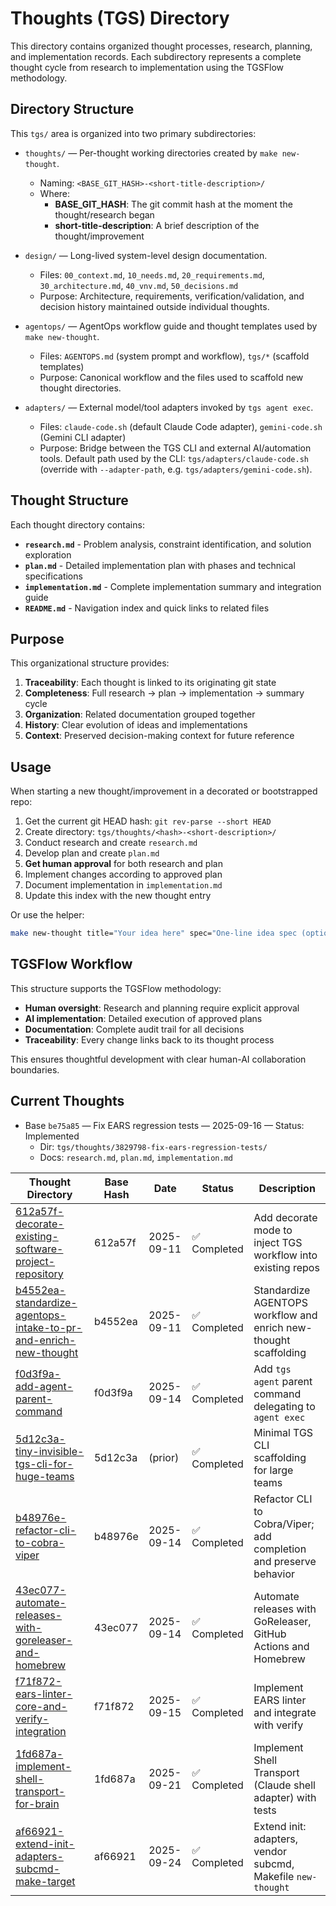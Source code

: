 # Thoughts (TGS) Directory

This directory contains organized thought processes, research, planning, and implementation records. Each subdirectory represents a complete thought cycle from research to implementation using the TGSFlow methodology.

## Directory Structure

This `tgs/` area is organized into two primary subdirectories:

- `thoughts/` — Per-thought working directories created by `make new-thought`.
  - Naming: `<BASE_GIT_HASH>-<short-title-description>/`
  - Where:
    - **BASE_GIT_HASH**: The git commit hash at the moment the thought/research began
    - **short-title-description**: A brief description of the thought/improvement

- `design/` — Long-lived system-level design documentation.
  - Files: `00_context.md`, `10_needs.md`, `20_requirements.md`, `30_architecture.md`, `40_vnv.md`, `50_decisions.md`
  - Purpose: Architecture, requirements, verification/validation, and decision history maintained outside individual thoughts.

- `agentops/` — AgentOps workflow guide and thought templates used by `make new-thought`.
  - Files: `AGENTOPS.md` (system prompt and workflow), `tgs/*` (scaffold templates)
  - Purpose: Canonical workflow and the files used to scaffold new thought directories.

- `adapters/` — External model/tool adapters invoked by `tgs agent exec`.
  - Files: `claude-code.sh` (default Claude Code adapter), `gemini-code.sh` (Gemini CLI adapter)
  - Purpose: Bridge between the TGS CLI and external AI/automation tools. Default path used by the CLI: `tgs/adapters/claude-code.sh` (override with `--adapter-path`, e.g. `tgs/adapters/gemini-code.sh`).

## Thought Structure

Each thought directory contains:

- **`research.md`** - Problem analysis, constraint identification, and solution exploration
- **`plan.md`** - Detailed implementation plan with phases and technical specifications  
- **`implementation.md`** - Complete implementation summary and integration guide
- **`README.md`** - Navigation index and quick links to related files
## Purpose

This organizational structure provides:

1. **Traceability**: Each thought is linked to its originating git state
2. **Completeness**: Full research → plan → implementation → summary cycle
3. **Organization**: Related documentation grouped together
4. **History**: Clear evolution of ideas and implementations
5. **Context**: Preserved decision-making context for future reference

## Usage

When starting a new thought/improvement in a decorated or bootstrapped repo:

1. Get the current git HEAD hash: `git rev-parse --short HEAD`
2. Create directory: `tgs/thoughts/<hash>-<short-description>/`
3. Conduct research and create `research.md`
4. Develop plan and create `plan.md`
5. **Get human approval** for both research and plan
6. Implement changes according to approved plan
7. Document implementation in `implementation.md`
8. Update this index with the new thought entry

Or use the helper:
```bash
make new-thought title="Your idea here" spec="One-line idea spec (optional)"
```
## TGSFlow Workflow

This structure supports the TGSFlow methodology:
- **Human oversight**: Research and planning require explicit approval
- **AI implementation**: Detailed execution of approved plans  
- **Documentation**: Complete audit trail for all decisions
- **Traceability**: Every change links back to its thought process

This ensures thoughtful development with clear human-AI collaboration boundaries.

## Current Thoughts
- Base `be75a85` — Fix EARS regression tests — 2025-09-16 — Status: Implemented
  - Dir: `tgs/thoughts/3829798-fix-ears-regression-tests/`
  - Docs: `research.md`, `plan.md`, `implementation.md`

| Thought Directory | Base Hash | Date | Status | Description |
|------------------|-----------|------|--------|-------------|
| [612a57f-decorate-existing-software-project-repository](./thoughts/612a57f-decorate-existing-software-project-repository/) | 612a57f | 2025-09-11 | ✅ Completed | Add decorate mode to inject TGS workflow into existing repos |
| [b4552ea-standardize-agentops-intake-to-pr-and-enrich-new-thought](./thoughts/b4552ea-standardize-agentops-intake-to-pr-and-enrich-new-thought/) | b4552ea | 2025-09-11 | ✅ Completed | Standardize AGENTOPS workflow and enrich new-thought scaffolding |
| [f0d3f9a-add-agent-parent-command](./thoughts/f0d3f9a-add-agent-parent-command/) | f0d3f9a | 2025-09-14 | ✅ Completed | Add `tgs agent` parent command delegating to `agent exec` |
| [5d12c3a-tiny-invisible-tgs-cli-for-huge-teams](./thoughts/5d12c3a-tiny-invisible-tgs-cli-for-huge-teams/) | 5d12c3a | (prior) | ✅ Completed | Minimal TGS CLI scaffolding for large teams |
| [b48976e-refactor-cli-to-cobra-viper](./thoughts/b48976e-refactor-cli-to-cobra-viper/) | b48976e | 2025-09-14 | ✅ Completed | Refactor CLI to Cobra/Viper; add completion and preserve behavior |
| [43ec077-automate-releases-with-goreleaser-and-homebrew](./thoughts/43ec077-automate-releases-with-goreleaser-and-homebrew/) | 43ec077 | 2025-09-14 | ✅ Completed | Automate releases with GoReleaser, GitHub Actions and Homebrew |
| [f71f872-ears-linter-core-and-verify-integration](./thoughts/f71f872-ears-linter-core-and-verify-integration/) | f71f872 | 2025-09-15 | ✅ Completed | Implement EARS linter and integrate with verify |
| [1fd687a-implement-shell-transport-for-brain](./thoughts/1fd687a-implement-shell-transport-for-brain/) | 1fd687a | 2025-09-21 | ✅ Completed | Implement Shell Transport (Claude shell adapter) with tests |
| [af66921-extend-init-adapters-subcmd-make-target](./thoughts/af66921-extend-init-adapters-subcmd-make-target/) | af66921 | 2025-09-24 | ✅ Completed | Extend init: adapters, vendor subcmd, Makefile `new-thought` |